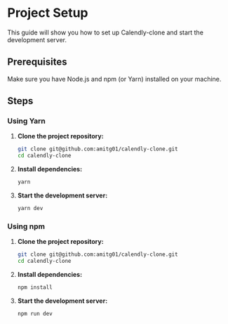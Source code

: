 # Project Setup

This guide will show you how to set up Calendly-clone and start the development server.

## Prerequisites

Make sure you have Node.js and npm (or Yarn) installed on your machine.

## Steps

### Using Yarn

1. **Clone the project repository:**

   ```bash
   git clone git@github.com:amitg01/calendly-clone.git
   cd calendly-clone
   ```

2. **Install dependencies:**

   ```bash
   yarn
   ```

3. **Start the development server:**

   ```bash
   yarn dev
   ```

### Using npm

1. **Clone the project repository:**

   ```bash
   git clone git@github.com:amitg01/calendly-clone.git
   cd calendly-clone
   ```

2. **Install dependencies:**

   ```bash
   npm install
   ```

3. **Start the development server:**

   ```bash
   npm run dev
   ```

